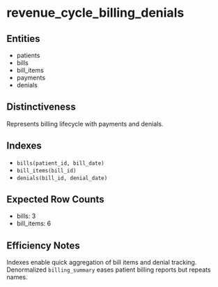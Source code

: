 # revenue_cycle_billing_denials

## Entities
- patients
- bills
- bill_items
- payments
- denials

## Distinctiveness
Represents billing lifecycle with payments and denials.

## Indexes
- `bills(patient_id, bill_date)`
- `bill_items(bill_id)`
- `denials(bill_id, denial_date)`

## Expected Row Counts
- bills: 3
- bill_items: 6

## Efficiency Notes
Indexes enable quick aggregation of bill items and denial tracking. Denormalized `billing_summary` eases patient billing reports but repeats names.
